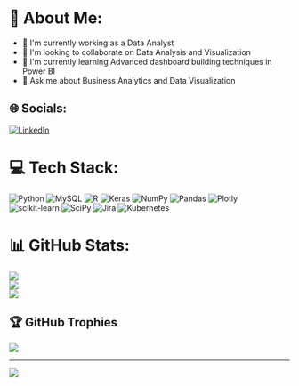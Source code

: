 # 💫 About Me:
- 🔭 I'm currently working as a Data Analyst
- 👯 I'm looking to collaborate on Data Analysis and Visualization
- 🌱 I'm currently learning Advanced dashboard building techniques in Power BI 
- 💬 Ask me about Business Analytics and Data Visualization<br>


## 🌐 Socials:
[![LinkedIn](https://img.shields.io/badge/LinkedIn-%230077B5.svg?logo=linkedin&logoColor=white)](https://www.linkedin.com/in/ankitha-namala/) 

# 💻 Tech Stack:
![Python](https://img.shields.io/badge/python-3670A0?style=flat&logo=python&logoColor=ffdd54) ![MySQL](https://img.shields.io/badge/mysql-%2300f.svg?style=flat&logo=mysql&logoColor=white) ![R](https://img.shields.io/badge/r-%23276DC3.svg?style=flat&logo=r&logoColor=white) ![Keras](https://img.shields.io/badge/Keras-%23D00000.svg?style=flat&logo=Keras&logoColor=white) ![NumPy](https://img.shields.io/badge/numpy-%23013243.svg?style=flat&logo=numpy&logoColor=white) ![Pandas](https://img.shields.io/badge/pandas-%23150458.svg?style=flat&logo=pandas&logoColor=white) ![Plotly](https://img.shields.io/badge/Plotly-%233F4F75.svg?style=flat&logo=plotly&logoColor=white) ![scikit-learn](https://img.shields.io/badge/scikit--learn-%23F7931E.svg?style=flat&logo=scikit-learn&logoColor=white) ![SciPy](https://img.shields.io/badge/SciPy-%230C55A5.svg?style=flat&logo=scipy&logoColor=%white) ![Jira](https://img.shields.io/badge/jira-%230A0FFF.svg?style=flat&logo=jira&logoColor=white) ![Kubernetes](https://img.shields.io/badge/kubernetes-%23326ce5.svg?style=flat&logo=kubernetes&logoColor=white)
# 📊 GitHub Stats:
![](https://github-readme-stats.vercel.app/api?username=AnkithaN25&theme=onedark&hide_border=false&include_all_commits=true&count_private=false)<br/>
![](https://github-readme-streak-stats.herokuapp.com/?user=AnkithaN25&theme=onedark&hide_border=false)<br/>
![](https://github-readme-stats.vercel.app/api/top-langs/?username=AnkithaN25&theme=onedark&hide_border=false&include_all_commits=true&count_private=false&layout=compact)

## 🏆 GitHub Trophies
![](https://github-profile-trophy.vercel.app/?username=AnkithaN25&theme=onedark&no-frame=false&no-bg=true&margin-w=4)

---
[![](https://visitcount.itsvg.in/api?id=AnkithaN25&icon=0&color=0)](https://visitcount.itsvg.in)

<!-- Proudly created with GPRM ( https://gprm.itsvg.in ) -->
